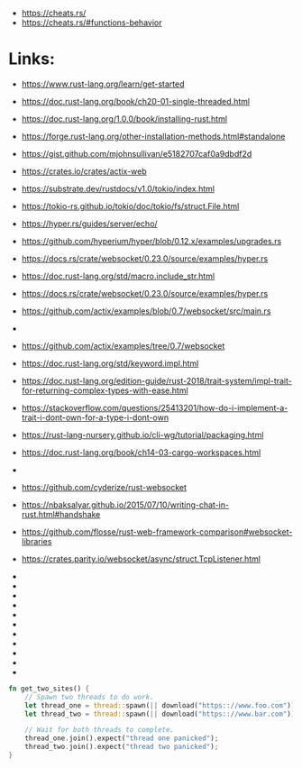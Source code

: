 


 * https://cheats.rs/
 * https://cheats.rs/#functions-behavior

# Links:
 * https://www.rust-lang.org/learn/get-started
 * https://doc.rust-lang.org/book/ch20-01-single-threaded.html
 * https://doc.rust-lang.org/1.0.0/book/installing-rust.html
 * https://forge.rust-lang.org/other-installation-methods.html#standalone
 * https://gist.github.com/mjohnsullivan/e5182707caf0a9dbdf2d
 * https://crates.io/crates/actix-web
 * https://substrate.dev/rustdocs/v1.0/tokio/index.html
 * https://tokio-rs.github.io/tokio/doc/tokio/fs/struct.File.html
 * https://hyper.rs/guides/server/echo/
 * https://github.com/hyperium/hyper/blob/0.12.x/examples/upgrades.rs
 * https://docs.rs/crate/websocket/0.23.0/source/examples/hyper.rs
 * https://doc.rust-lang.org/std/macro.include_str.html
 * https://docs.rs/crate/websocket/0.23.0/source/examples/hyper.rs
 * https://github.com/actix/examples/blob/0.7/websocket/src/main.rs
 * 
 * https://github.com/actix/examples/tree/0.7/websocket
 * https://doc.rust-lang.org/std/keyword.impl.html
 * https://doc.rust-lang.org/edition-guide/rust-2018/trait-system/impl-trait-for-returning-complex-types-with-ease.html
 * https://stackoverflow.com/questions/25413201/how-do-i-implement-a-trait-i-dont-own-for-a-type-i-dont-own

 * https://rust-lang-nursery.github.io/cli-wg/tutorial/packaging.html
 * https://doc.rust-lang.org/book/ch14-03-cargo-workspaces.html
 * 
 * https://github.com/cyderize/rust-websocket
 * https://nbaksalyar.github.io/2015/07/10/writing-chat-in-rust.html#handshake
 * https://github.com/flosse/rust-web-framework-comparison#websocket-libraries
 * https://crates.parity.io/websocket/async/struct.TcpListener.html
 * 
 * 
 * 
 * 
 * 
 * 
 * 
 * 
 * 
 * 
 * 




```rust
fn get_two_sites() {
    // Spawn two threads to do work.
    let thread_one = thread::spawn(|| download("https:://www.foo.com"));
    let thread_two = thread::spawn(|| download("https:://www.bar.com"));

    // Wait for both threads to complete.
    thread_one.join().expect("thread one panicked");
    thread_two.join().expect("thread two panicked");
}
```